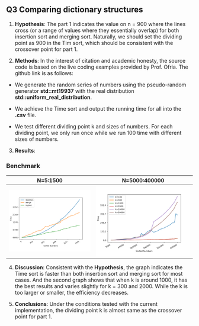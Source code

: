 ## Q3 Comparing dictionary structures
1. __Hypothesis__: The part 1 indicates the value on n = 900 where the lines cross (or a range of values where they essentially overlap) for both insertion sort and merging sort. Naturally, we should set the dividing point as 900 in the Tim sort, which should be consistent with the crossover point for part 1.

2. __Methods__: In the interest of citation and academic honesty, the source code is based on the live coding examples provided by Prof. Ofria. The github link is as follows:

- We generate the random series of numbers using the pseudo-random generator __std::mt19937__ with the real distribution __std::uniform_real_distribution__.

- We achieve the Time sort and output the running time for all into the __.csv__ file.

- We test different dividing point k and sizes of numbers. For each dividing point, we only run once while we run 100 time with different sizes of numbers. 

3. __Results__: 
### Benchmark
|   N=5:1500	|  N=5000:400000 	|
|---	|---	|
|  ![chirp](./hw4_1_1.png) 	| ![chirp](./hw4_2.png)  	|

4. __Discussion__: Consistent with the __Hypothesis__, the graph indicates the Time sort is faster than both insertion sort and merging sort for most cases. And the second graph shows that when k is around 1000, it has the best results and varies slightly for k = 300 and 2000. While the k is too larger or smaller, the efficiency decreases.

5. __Conclusions__: Under the conditions tested with the current implementation, the dividing point k is almost same as the crossover point for part 1.
